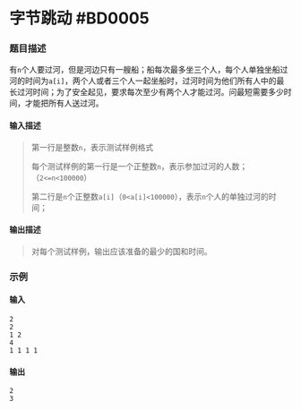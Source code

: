 # 字节跳动 #BD0005

### 题目描述

有`n`个人要过河，但是河边只有一艘船；船每次最多坐三个人，每个人单独坐船过河的时间为`a[i]`，两个人或者三个人一起坐船时，过河时间为他们所有人中的最长过河时间；为了安全起见，要求每次至少有两个人才能过河。问最短需要多少时间，才能把所有人送过河。



#### 输入描述

> 第一行是整数`n`，表示测试样例格式
>
> 每个测试样例的第一行是一个正整数`n`，表示参加过河的人数；（`2<=n<100000`）
>
> 第二行是`n`个正整数`a[i]`（`0<a[i]<100000`），表示`n`个人的单独过河的时间；

#### 输出描述

> 对每个测试样例，输出应该准备的最少的国和时间。



### 示例

#### 输入

```
2
2
1 2
4
1 1 1 1
```

#### 输出

```
2
3
```



